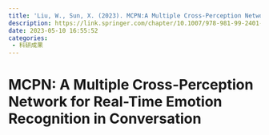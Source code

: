 ```yaml
---
title: 'Liu, W., Sun, X. (2023). MCPN:A Multiple Cross-Perception Network for Real-Time Emotion Recognition in Conversation. In:Zhenhua, L., Jianqing, G., Kai, Y., Jia, J. (eds) Man-Machine Speech Communication. NCMMSC 2022. Communications in Computer and Information Science, vol 1765. Springer, Singapore.'
description: https://link.springer.com/chapter/10.1007/978-981-99-2401-1_1
date: 2023-05-10 16:55:52
categories:
 - 科研成果
---
```

# MCPN: A Multiple Cross-Perception Network for Real-Time Emotion Recognition in Conversation